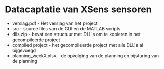 # Datacaptatie van XSens sensoren

- verslag.pdf - Het verslag van het project
- src - source files van de GUI en de MATLAB scripts
- dlls.zip - bevat een structuur met DLL's om te kopieren in het gecompileerde project
- compiled project - het gecompileerde project met alle DLL's al bijgevoegd
- planning_weekX.xlsx - de opvolging van de planning en bijsturing van de planning

